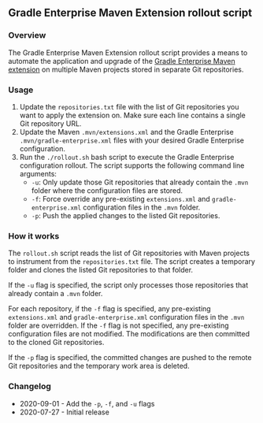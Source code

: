 ## Gradle Enterprise Maven Extension rollout script

### Overview

The Gradle Enterprise Maven Extension rollout script provides a means to automate the application and upgrade of the [Gradle Enterprise Maven extension](https://docs.gradle.com/enterprise/maven-extension) on multiple Maven projects stored in separate Git repositories.

### Usage

1. Update the `repositories.txt` file with the list of Git repositories you want to apply the extension on.
   Make sure each line contains a single Git repository URL.
1. Update the Maven `.mvn/extensions.xml` and the Gradle Enterprise `.mvn/gradle-enterprise.xml` files with your desired Gradle Enterprise configuration.
1. Run the `./rollout.sh` bash script to execute the Gradle Enterprise configuration rollout. The script supports the following command line arguments:
   * `-u`: Only update those Git repositories that already contain the `.mvn` folder where the configuration files are stored.
   * `-f`: Force override any pre-existing `extensions.xml` and `gradle-enterprise.xml` configuration files in the `.mvn` folder.
   * `-p`: Push the applied changes to the listed Git repositories.

### How it works

The `rollout.sh` script reads the list of Git repositories with Maven projects to instrument from the `repositories.txt` file.
The script creates a temporary folder and clones the listed Git repositories to that folder.

If the `-u` flag is specified, the script only processes those repositories that already contain a `.mvn` folder.

For each repository, if the `-f` flag is specified, any pre-existing `extensions.xml` and `gradle-enterprise.xml` configuration files in the `.mvn` folder are overridden.
If the `-f` flag is not specified, any pre-existing configuration files are not modified. The modifications are then committed to the cloned Git repositories.

If the `-p` flag is specified, the committed changes are pushed to the remote Git repositories and the temporary work area is deleted.

### Changelog

- 2020-09-01 - Add the `-p`, `-f`, and `-u` flags
- 2020-07-27 - Initial release
